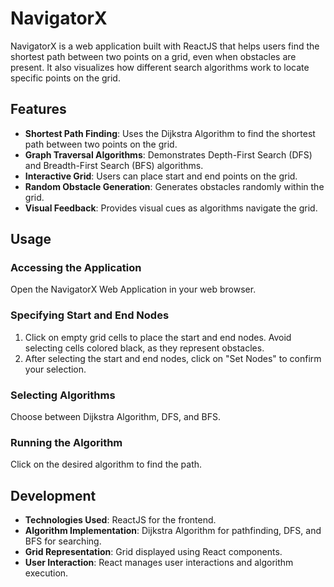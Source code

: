 # NavigatorX

NavigatorX is a web application built with ReactJS that helps users find the shortest path between two points on a grid, even when obstacles are present. It also visualizes how different search algorithms work to locate specific points on the grid.

## Features

- **Shortest Path Finding**: Uses the Dijkstra Algorithm to find the shortest path between two points on the grid.
- **Graph Traversal Algorithms**: Demonstrates Depth-First Search (DFS) and Breadth-First Search (BFS) algorithms.
- **Interactive Grid**: Users can place start and end points on the grid.
- **Random Obstacle Generation**: Generates obstacles randomly within the grid.
- **Visual Feedback**: Provides visual cues as algorithms navigate the grid.

## Usage

### Accessing the Application

Open the NavigatorX Web Application in your web browser.

### Specifying Start and End Nodes

1. Click on empty grid cells to place the start and end nodes. Avoid selecting cells colored black, as they represent obstacles.
2. After selecting the start and end nodes, click on "Set Nodes" to confirm your selection.

### Selecting Algorithms

Choose between Dijkstra Algorithm, DFS, and BFS.

### Running the Algorithm

Click on the desired algorithm to find the path.

## Development

- **Technologies Used**: ReactJS for the frontend.
- **Algorithm Implementation**: Dijkstra Algorithm for pathfinding, DFS, and BFS for searching.
- **Grid Representation**: Grid displayed using React components.
- **User Interaction**: React manages user interactions and algorithm execution.
